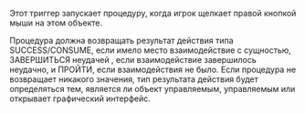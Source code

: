 Этот триггер запускает процедуру, когда игрок щелкает правой кнопкой мыши на этом объекте.

Процедура должна возвращать результат действия типа SUCCESS/CONSUME, если имело место взаимодействие с сущностью, ЗАВЕРШИТЬСЯ неудачей
, если взаимодействие завершилось неудачно, и ПРОЙТИ, если взаимодействия не было. 
Если процедура не возвращает никакого значения, тип результата действия будет определяться тем, является ли объект управляемым,
управляемым или открывает графический интерфейс.